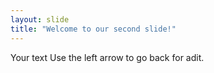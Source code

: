 ```yaml
---
layout: slide
title: "Welcome to our second slide!"
---
```

Your text
Use the left arrow to go back for adit.
